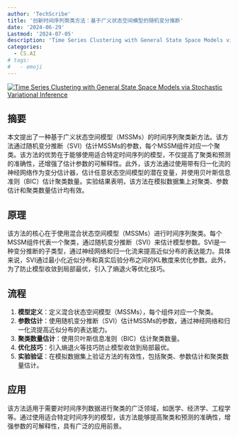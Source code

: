 ```yaml
---
author: 'TechScribe'
title: '创新时间序列聚类方法：基于广义状态空间模型的随机变分推断'
date: '2024-06-29'
Lastmod: '2024-07-05'
description: 'Time Series Clustering with General State Space Models via Stochastic Variational Inference'
categories:
  - CS.AI
# tags:
#   - emoji
---
```


[![Time Series Clustering with General State Space Models via Stochastic Variational Inference](https://arxiv-research-1301205113.cos.ap-guangzhou.myqcloud.com/images/2407.00429v1.pdf_0.jpg)](https://arxiv.org/abs/2407.00429v1)

## 摘要

本文提出了一种基于广义状态空间模型（MSSMs）的时间序列聚类新方法。该方法通过随机变分推断（SVI）估计MSSMs的参数，每个MSSM组件对应一个聚类。该方法的优势在于能够使用适合特定时间序列的模型，不仅提高了聚类和预测的准确性，还增强了估计参数的可解释性。此外，该方法通过使用带有归一化流的神经网络作为变分估计器，估计任意状态空间模型的潜在变量，并使用贝叶斯信息准则（BIC）估计聚类数量。实验结果表明，该方法在模拟数据集上对聚类、参数估计和聚类数量估计均有效。<!--more-->

## 原理

该方法的核心在于使用混合状态空间模型（MSSMs）进行时间序列聚类。每个MSSM组件代表一个聚类，通过随机变分推断（SVI）来估计模型参数。SVI是一种变分推断的子类型，通过神经网络和归一化流来提高近似分布的表达能力。具体来说，SVI通过最小化近似分布和真实后验分布之间的KL散度来优化参数。此外，为了防止模型收敛到局部最优，引入了熵退火等优化技巧。

## 流程

1. **模型定义**：定义混合状态空间模型（MSSMs），每个组件对应一个聚类。
2. **参数估计**：使用随机变分推断（SVI）估计MSSMs的参数，通过神经网络和归一化流提高近似分布的表达能力。
3. **聚类数量估计**：使用贝叶斯信息准则（BIC）估计聚类数量。
4. **优化技巧**：引入熵退火等技巧防止模型收敛到局部最优。
5. **实验验证**：在模拟数据集上验证方法的有效性，包括聚类、参数估计和聚类数量估计。

## 应用

该方法适用于需要对时间序列数据进行聚类的广泛领域，如医学、经济学、工程学等。通过使用适合特定时间序列的模型，该方法能够提高聚类和预测的准确性，增强参数的可解释性，具有广泛的应用前景。